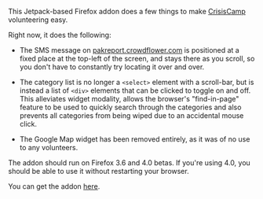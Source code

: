 This Jetpack-based Firefox addon does a few things to make
[CrisisCamp][] volunteering easy.

Right now, it does the following:

  * The SMS message on [pakreport.crowdflower.com][] is positioned at
    a fixed place at the top-left of the screen, and stays there as
    you scroll, so you don't have to constantly try locating it over
    and over.

  * The category list is no longer a `<select>` element with a
    scroll-bar, but is instead a list of `<div>` elements that can be
    clicked to toggle on and off. This alleviates widget modality,
    allows the browser's "find-in-page" feature to be used to quickly
    search through the categories and also prevents all categories
    from being wiped due to an accidental mouse click.

  * The Google Map widget has been removed entirely, as it was of
    no use to any volunteers.

The addon should run on Firefox 3.6 and 4.0 betas. If you're using
4.0, you should be able to use it without restarting your browser.

You can get the addon [here][].

  [CrisisCamp]: http://crisiscommons.org/
  [pakreport.crowdflower.com]: http://pakreport.crowdflower.com
  [here]: https://secure.toolness.com/xpi/pakreport.xpi
